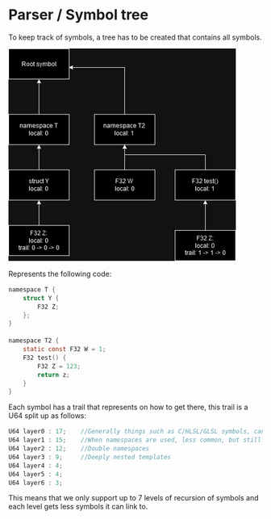 # Parser / Symbol tree

To keep track of symbols, a tree has to be created that contains all symbols.

![symbol_tree](symbol_tree.png)

Represents the following code:

```C
namespace T {
    struct Y {
        F32 Z;
    };
}

namespace T2 {
    static const F32 W = 1;
    F32 test() {
        F32 Z = 123;
        return z;
    }
}
```

Each symbol has a trail that represents on how to get there, this trail is a U64 split up as follows:

```c
U64 layer0 : 17;	//Generally things such as C/HLSL/GLSL symbols, can be a lot
U64 layer1 : 15;	//When namespaces are used, less common, but still common
U64 layer2 : 12;	//Double namespaces		
U64 layer3 : 9;		//Deeply nested templates
U64 layer4 : 4;
U64 layer5 : 4;
U64 layer6 : 3;
```

This means that we only support up to 7 levels of recursion of symbols and each level gets less symbols it can link to.